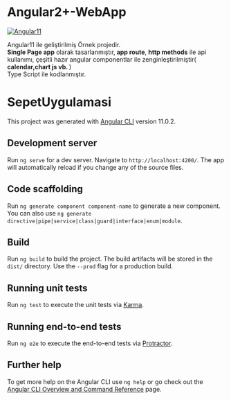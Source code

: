 # Angular2+-WebApp
<a href="https://ibb.co/xfjdnqv"><img src="https://i.ibb.co/xfjdnqv/Angular11.jpg" alt="Angular11" border="0"></a>

Angular11 ile geliştirilmiş Örnek projedir.</br>
<b>Single Page app</b> olarak tasarlanmıştır,<b> app route</b>, <b>http methods</b> ile api kullanımı, çeşitli hazır angular componentlar ile zenginleştirilmiştir(<b> calendar,chart js vb. </b>)</br>
Type Script ile kodlanmıştır.

# SepetUygulamasi

This project was generated with [Angular CLI](https://github.com/angular/angular-cli) version 11.0.2.

## Development server

Run `ng serve` for a dev server. Navigate to `http://localhost:4200/`. The app will automatically reload if you change any of the source files.

## Code scaffolding

Run `ng generate component component-name` to generate a new component. You can also use `ng generate directive|pipe|service|class|guard|interface|enum|module`.

## Build

Run `ng build` to build the project. The build artifacts will be stored in the `dist/` directory. Use the `--prod` flag for a production build.

## Running unit tests

Run `ng test` to execute the unit tests via [Karma](https://karma-runner.github.io).

## Running end-to-end tests

Run `ng e2e` to execute the end-to-end tests via [Protractor](http://www.protractortest.org/).

## Further help

To get more help on the Angular CLI use `ng help` or go check out the [Angular CLI Overview and Command Reference](https://angular.io/cli) page.
